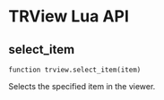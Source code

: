 # TRView Lua API

## select_item

```function trview.select_item(item)```

Selects the specified item in the viewer.

